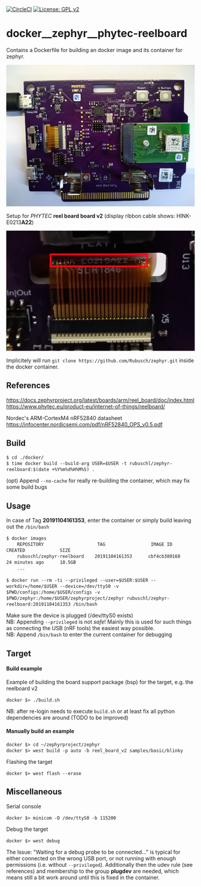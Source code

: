 [![CircleCI](https://circleci.com/gh/Rubusch/docker__zephyr__reelboard.svg?style=shield)](https://circleci.com/gh/Rubusch/docker__zephyr__reelboard)
[![License: GPL v2](https://img.shields.io/badge/License-GPL%20v2-blue.svg)](https://www.gnu.org/licenses/old-licenses/gpl-2.0.en.html)

# docker__zephyr__phytec-reelboard

Contains a Dockerfile for building an docker image and its container for zephyr.  

![Reelboard Setup](pics/reelboard.jpg)

Setup for _PHYTEC_ **reel board board v2** (display ribbon cable shows: HINK-E0213**A22**)  

![Serial Number](pics/serialnumber.jpg)

Implicitely will run ```git clone https://github.com/Rubusch/zephyr.git``` inside the docker container.  



## References

https://docs.zephyrproject.org/latest/boards/arm/reel_board/doc/index.html  
https://www.phytec.eu/product-eu/internet-of-things/reelboard/  

Nordec's ARM-CortexM4 nRF52840 datasheet  
https://infocenter.nordicsemi.com/pdf/nRF52840_OPS_v0.5.pdf

## Build

```
$ cd ./docker/
$ time docker build --build-arg USER=$USER -t rubuschl/zephyr-reelboard:$(date +%Y%m%d%H%M%S) .
```

(opt) Append ``--no-cache`` for really re-building the container, which may fix some build bugs  


## Usage

In case of Tag **20191104161353**, enter the container or simply build leaving out the ``/bin/bash``  

```
$ docker images
    REPOSITORY                    TAG                 IMAGE ID            CREATED             SIZE
    rubuschl/zephyr-reelboard    20191104161353      cbf4cb380168        24 minutes ago      10.5GB
    ...

$ docker run --rm -ti --privileged --user=$USER:$USER --workdir=/home/$USER --device=/dev/ttyS0 -v $PWD/configs:/home/$USER/configs -v $PWD/zephyr:/home/$USER/zephyrproject/zephyr rubuschl/zephyr-reelboard:20191104161353 /bin/bash
```

Make sure the device is plugged (/dev/ttyS0 exists)  
NB: Appending ``--privileged`` is not _safe_! Mainly this is used for such things as connecting the USB (nRF tools) the easiest way possible.  
NB: Append ``/bin/bash`` to enter the current container for debugging  


## Target

#### Build example

Example of building the board support package (bsp) for the target, e.g. the reelboard v2  

```
docker $> ./build.sh
```

NB: after re-login needs to execute ``build.sh`` or at least fix all python dependencies are around (TODO to be improved)  


#### Manually build an example  

```
docker $> cd ~/zephyrproject/zephyr
docker $> west build -p auto -b reel_board_v2 samples/basic/blinky
```

Flashing the target  

```
docker $> west flash --erase
```


## Miscellaneous


Serial console 

```
docker $> minicom -D /dev/ttyS0 -b 115200
```

Debug the target  

```
docker $> west debug
```

The Issue: "Waiting for a debug probe to be connected..." is typical for either connected on the wrong USB port, or not running with enough permissions (i.e. without ``--privileged``). Additionally then the udev rule (see references) and membership to the group **plugdev** are needed, which means still a bit work around until this is fixed in the container.  
